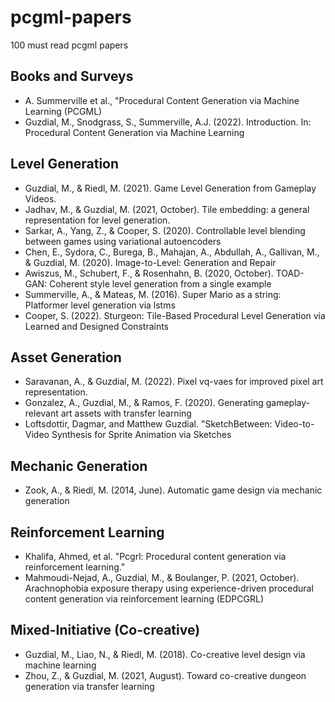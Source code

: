 # pcgml-papers
100 must read pcgml papers


## Books and Surveys
  - A. Summerville et al., "Procedural Content Generation via Machine Learning (PCGML)
  - Guzdial, M., Snodgrass, S., Summerville, A.J. (2022). Introduction. In: Procedural Content Generation via Machine Learning

## Level Generation
  - Guzdial, M., & Riedl, M. (2021). Game Level Generation from Gameplay Videos.
  - Jadhav, M., & Guzdial, M. (2021, October). Tile embedding: a general representation for level generation.
  - Sarkar, A., Yang, Z., & Cooper, S. (2020). Controllable level blending between games using variational autoencoders
  - Chen, E., Sydora, C., Burega, B., Mahajan, A., Abdullah, A., Gallivan, M., & Guzdial, M. (2020). Image-to-Level: Generation and Repair
  - Awiszus, M., Schubert, F., & Rosenhahn, B. (2020, October). TOAD-GAN: Coherent style level generation from a single example
  - Summerville, A., & Mateas, M. (2016). Super Mario as a string: Platformer level generation via lstms
  - Cooper, S. (2022). Sturgeon: Tile-Based Procedural Level Generation via Learned and Designed Constraints
    
## Asset Generation 
  - Saravanan, A., & Guzdial, M. (2022). Pixel vq-vaes for improved pixel art representation.
  - Gonzalez, A., Guzdial, M., & Ramos, F. (2020). Generating gameplay-relevant art assets with transfer learning
  - Loftsdottir, Dagmar, and Matthew Guzdial. "SketchBetween: Video-to-Video Synthesis for Sprite Animation via Sketches

## Mechanic Generation
  - Zook, A., & Riedl, M. (2014, June). Automatic game design via mechanic generation

## Reinforcement Learning
  - Khalifa, Ahmed, et al. "Pcgrl: Procedural content generation via reinforcement learning."
  - Mahmoudi-Nejad, A., Guzdial, M., & Boulanger, P. (2021, October). Arachnophobia exposure therapy using experience-driven procedural content generation via reinforcement learning (EDPCGRL)

## Mixed-Initiative (Co-creative)
  - Guzdial, M., Liao, N., & Riedl, M. (2018). Co-creative level design via machine learning
  - Zhou, Z., & Guzdial, M. (2021, August). Toward co-creative dungeon generation via transfer learning
    
    
    
